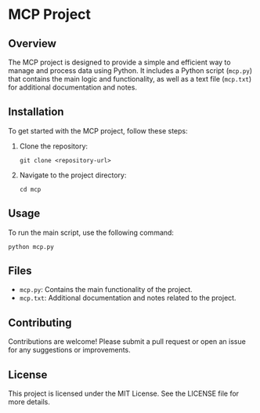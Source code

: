 # MCP Project

## Overview
The MCP project is designed to provide a simple and efficient way to manage and process data using Python. It includes a Python script (`mcp.py`) that contains the main logic and functionality, as well as a text file (`mcp.txt`) for additional documentation and notes.

## Installation
To get started with the MCP project, follow these steps:

1. Clone the repository:
   ```
   git clone <repository-url>
   ```
2. Navigate to the project directory:
   ```
   cd mcp
   ```

## Usage
To run the main script, use the following command:
```
python mcp.py
```

## Files
- `mcp.py`: Contains the main functionality of the project.
- `mcp.txt`: Additional documentation and notes related to the project.

## Contributing
Contributions are welcome! Please submit a pull request or open an issue for any suggestions or improvements.

## License
This project is licensed under the MIT License. See the LICENSE file for more details.